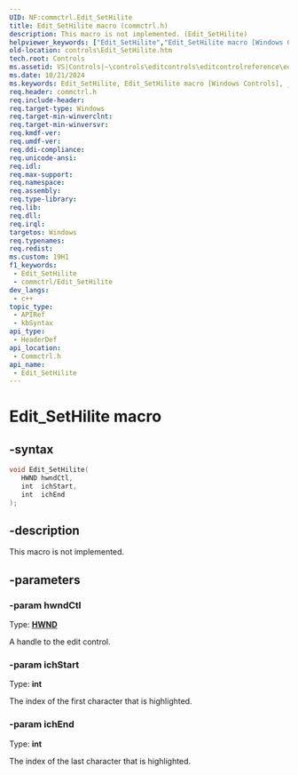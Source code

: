 ```yaml
---
UID: NF:commctrl.Edit_SetHilite
title: Edit_SetHilite macro (commctrl.h)
description: This macro is not implemented. (Edit_SetHilite)
helpviewer_keywords: ["Edit_SetHilite","Edit_SetHilite macro [Windows Controls]","_shell_Edit_SetHilite","_shell_Edit_SetHilite_cpp","commctrl/Edit_SetHilite","controls.Edit_SetHilite","controls._shell_Edit_SetHilite"]
old-location: controls\Edit_SetHilite.htm
tech.root: Controls
ms.assetid: VS|Controls|~\controls\editcontrols\editcontrolreference\editcontrolmacros\edit_sethilite.htm
ms.date: 10/21/2024
ms.keywords: Edit_SetHilite, Edit_SetHilite macro [Windows Controls], _shell_Edit_SetHilite, _shell_Edit_SetHilite_cpp, commctrl/Edit_SetHilite, controls.Edit_SetHilite, controls._shell_Edit_SetHilite
req.header: commctrl.h
req.include-header: 
req.target-type: Windows
req.target-min-winverclnt: 
req.target-min-winversvr: 
req.kmdf-ver: 
req.umdf-ver: 
req.ddi-compliance: 
req.unicode-ansi: 
req.idl: 
req.max-support: 
req.namespace: 
req.assembly: 
req.type-library: 
req.lib: 
req.dll: 
req.irql: 
targetos: Windows
req.typenames: 
req.redist: 
ms.custom: 19H1
f1_keywords:
 - Edit_SetHilite
 - commctrl/Edit_SetHilite
dev_langs:
 - c++
topic_type:
 - APIRef
 - kbSyntax
api_type:
 - HeaderDef
api_location:
 - Commctrl.h
api_name:
 - Edit_SetHilite
---
```


# Edit_SetHilite macro

## -syntax

```cpp
void Edit_SetHilite(
   HWND hwndCtl,
   int  ichStart,
   int  ichEnd
);
```


## -description

This macro is not implemented.

## -parameters

### -param hwndCtl

Type: <b><a href="/windows/desktop/WinProg/windows-data-types">HWND</a></b>

A handle to the edit control.

### -param ichStart

Type: <b>int</b>

The index of the first character that is highlighted.

### -param ichEnd

Type: <b>int</b>

The index of the last character that is highlighted.
